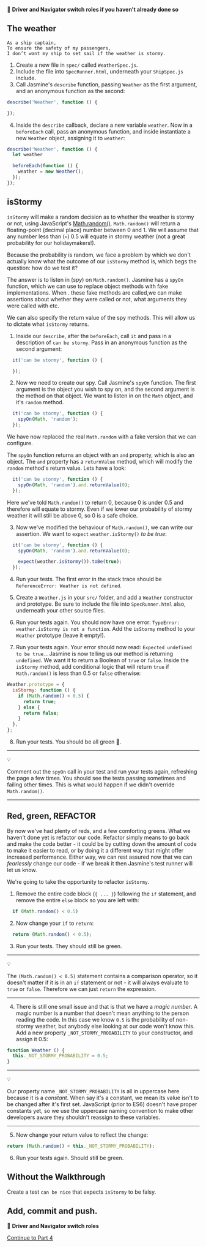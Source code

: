 :twisted_rightwards_arrows: **Driver and Navigator switch roles if you haven't already done so**

## The weather

```
As a ship captain,
To ensure the safety of my passengers,
I don’t want my ship to set sail if the weather is stormy.
```

1. Create a new file in `spec/` called `WeatherSpec.js`.
2. Include the file into `SpecRunner.html`, underneath your `ShipSpec.js` include.
3. Call Jasmine's `describe` function, passing `Weather` as the first argument, and an anonymous function as the second:

```js
describe('Weather', function () {

});
```

4. Inside the `describe` callback, declare a new variable `weather`. Now in a `beforeEach` call, pass an anonymous function, and inside instantiate a new `Weather` object, assigning it to `weather`:

```js
describe('Weather', function () {
  let weather

  beforeEach(function () {
    weather = new Weather();
  });
});
```

## isStormy

`isStormy` will make a random decision as to whether the weather is stormy or not, using JavaScript's [Math.random()](https://developer.mozilla.org/en-US/docs/Web/JavaScript/Reference/Global_Objects/Math/random). `Math.random()` will return a floating-point (decimal place) number between 0 and 1. We will assume that any number less than (`<`) 0.5 will equate in stormy weather (not a great probability for our holidaymakers!). 

Because the probability is random, we face a problem by which we don't actually know what the outcome of our `isStormy` method is, which begs the question: how do we test it? 

The answer is to listen in (*spy*) on `Math.random()`.
Jasmine has a `spyOn` function, which we can use to replace object methods with fake implementations. When . these fake methods are called,we can make assertions about whether they were called or not, what arguments they were called with etc.

We can also specify the return value of the spy methods. This will allow us to dictate what `isStormy` returns.

1. Inside our `describe`, after the `beforeEach`, call `it` and pass in a description of `can be stormy`. Pass in an anonymous function as the second argument:

```js
  it('can be stormy', function () {

  });
```

2. Now we need to create our spy. Call Jasmine's `spyOn` function. The first argument is the object you wish to spy on, and the second argument is the method on that object. We want to listen in on the `Math` object, and it's `random` method. 
```js
  it('can be stormy', function () {
    spyOn(Math, 'random');
  });
```

We have now replaced the real `Math.random` with a fake version that we can configure.

The `spyOn` function returns an object with an `and` property, which is also an object. The `and` property has a `returnValue` method, which will modify the `random` method's return value. Lets have a look:

```js
  it('can be stormy', function () {
    spyOn(Math, 'random').and.returnValue(0);
  });
```

Here we've told `Math.random()` to return 0, because 0 is under 0.5 and therefore will equate to stormy. Even if we lower our probability of stormy weather it will still be above 0, so 0 is a safe choice.

3. Now we've modified the behaviour of `Math.random()`, we can write our assertion. We want to `expect` `weather.isStormy()` *to be true*:

```js
  it('can be stormy', function () {
    spyOn(Math, 'random').and.returnValue(0);

    expect(weather.isStormy()).toBe(true);
  });
```

4. Run your tests. The first error in the stack trace should be `ReferenceError: Weather is not defined`. 

5. Create a `Weather.js` in your `src/` folder, and add a `Weather` constructor and prototype. Be sure to include the file into `SpecRunner.html` also, underneath your other source files.

6. Run your tests again. You should now have one error: `TypeError: weather.isStormy is not a function`. Add the `isStormy` method to your `Weather` prototype (leave it empty!). 

7. Run your tests again. Your error should now read: `Expected undefined to be true.`. Jasmine is now telling us our method is returning `undefined`. We want it to return a Boolean of `true` or `false`. Inside the `isStormy` method, add conditional logic that will return `true` if `Math.random()` is less than 0.5 or `false` otherwise:

```js
Weather.prototype = {
  isStormy: function () {
    if (Math.random() < 0.5) {
      return true;
    } else {
      return false;
    }
  },
};
```

8. Run your tests. You should be all green :green_heart:.

***
:bulb:

Comment out the `spyOn` call in your test and run your tests again, refreshing the page a few times. You should see the tests passing sometimes and failing other times. This is what would happen if we didn't override `Math.random()`.
***

## Red, green, REFACTOR

By now we've had plenty of reds, and a few comforting greens. What we haven't done yet is refactor our code. Refactor simply means to go back and make the code better - it could be by cutting down the amount of code to make it easier to read, or by doing it a different way that might offer increased performance. Either way, we can rest assured now that we can *fearlessly* change our code - if we break it then Jasmine's test runner will let us know. 

We're going to take the opportunity to refactor `isStormy`. 

1. Remove the entire code block (`{ ... }`) following the `if` statement, and remove the entire `else` block so you are left with:

```js
  if (Math.random() < 0.5)
```

2. Now change your `if` to `return`:

```js
  return (Math.random() < 0.5);
```

3. Run your tests. They should still be green.

***
:bulb:

The `(Math.random() < 0.5)` statement contains a comparison operator, so it doesn't matter if it is in an `if` statement or not - it will always evaluate to `true` or `false`. Therefore we can just `return` the expression.
***

4. There is still one small issue and that is that we have a *magic number*. A magic number is a number that doesn't mean anything to the person reading the code. In this case we know `0.5` is the probability of non-stormy weather, but anybody else looking at our code won't know this. Add a new property `_NOT_STORMY_PROBABILITY` to your constructor, and assign it 0.5:

```js
function Weather () {
  this._NOT_STORMY_PROBABILITY = 0.5;
} 
```

***
:bulb: 

Our property name `_NOT_STORMY_PROBABILITY` is all in uppercase here because it is a *constant*. When say it's a constant, we mean its value isn't to be changed after it's first set. JavaScript (prior to ES6) doesn't have proper constants yet, so we use the uppercase naming convention to make other developers aware they shouldn't reassign to these variables.
***

5. Now change your return value to reflect the change:

```js
return (Math.random() < this._NOT_STORMY_PROBABILITY);
```

6. Run your tests again. Should still be green.

## Without the Walkthrough

Create a test `can be nice` that expects `isStormy` to be falsy.

## Add, commit and push.

:twisted_rightwards_arrows: **Driver and Navigator switch roles**

[Continue to Part 4](lesson1_page4.md)
